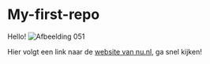 # My-first-repo

Hello!
![Afbeelding 051](https://github.com/Hurmkuh/My-first-repo/assets/144222331/32833468-9176-4a59-b228-47e92050900a)

Hier volgt een link naar de [website van nu.nl](https://nu.nl), ga snel kijken!


